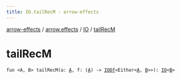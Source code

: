 ```yaml
---
title: IO.tailRecM - arrow-effects
---
```


[arrow-effects](../../index.html) / [arrow.effects](../index.html) / [IO](index.html) / [tailRecM](./tail-rec-m.html)

# tailRecM

`fun <A, B> tailRecM(a: `[`A`](tail-rec-m.html#A)`, f: (`[`A`](tail-rec-m.html#A)`) -> `[`IOOf`](../-i-o-of.html)`<Either<`[`A`](tail-rec-m.html#A)`, `[`B`](tail-rec-m.html#B)`>>): `[`IO`](index.html)`<`[`B`](tail-rec-m.html#B)`>`